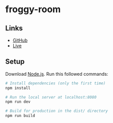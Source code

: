# froggy-room

## Links

- [GitHub](https://github.com/reznikov1/froggy-room)
- [Live](froggy-room.vercel.app)

## Setup

Download [Node.js](https://nodejs.org/en/download/).
Run this followed commands:

``` bash
# Install dependencies (only the first time)
npm install

# Run the local server at localhost:8080
npm run dev

# Build for production in the dist/ directory
npm run build
```
